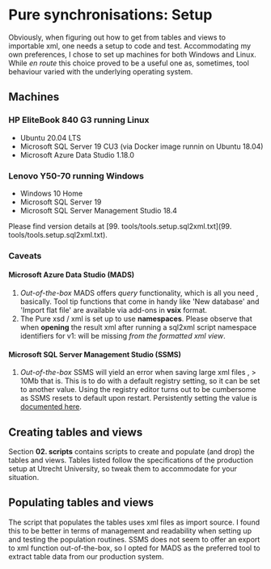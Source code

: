 # **Pure synchronisations: Setup**

Obviously, when figuring out how to get from tables and views to importable
 xml, one needs a setup to code and test. Accommodating my own preferences, I
  chose to set up machines for both Windows and Linux. While *en route* this
   choice proved to be a useful one as, sometimes, tool behaviour varied with
    the underlying operating system.

## Machines

### HP EliteBook 840 G3 running Linux

- Ubuntu 20.04 LTS
- Microsoft SQL Server 19 CU3 (via Docker image runnin on Ubuntu 18.04)
- Microsoft Azure Data Studio 1.18.0

### Lenovo Y50-70 running Windows

- Windows 10 Home
- Microsoft SQL Server 19
- Microsoft SQL Server Management Studio 18.4

Please find version details at [99. tools/tools.setup.sql2xml.txt](99. tools/tools.setup.sql2xml.txt).

### Caveats

#### Microsoft Azure Data Studio (MADS)

1. *Out-of-the-box* MADS offers *query* functionality, which is all you need
, basically. Tool tip functions that come in handy like 'New database' and
 'Import
 flat file' are available via add-ons in **vsix** format.
2. The Pure xsd / xml is set up to use **namespaces**. Please observe that
 when **opening** the result xml after running a sql2xml script namespace
  identifiers for v1: will be missing *from the formatted xml view*.

#### Microsoft SQL Server Management Studio (SSMS)

1. *Out-of-the-box* SSMS will yield an error when saving large xml files
, > 10Mb that is. This is to do with a default registry setting, so it can be
 set to another value. Using the registry editor turns out to be cumbersome
  as SSMS resets to default upon restart. Persistently setting the value is
   [documented here](https://developercommunity.visualstudio.com/content/problem/39940/the-registry-key-maxfilesizesupportedbylanguageser.html).

## Creating tables and views

Section **02. scripts** contains scripts to create and populate (and drop) the tables and
 views. Tables listed follow the specifications of the production setup at
  Utrecht University, so tweak them to accommodate for your situation.

## Populating tables and views

The script that populates the tables uses xml files as import source. I found this to be better in terms of management and readability when setting up and testing the population routines. SSMS does not seem to offer an export to xml function out-of-the-box, so I opted for MADS as the preferred tool to extract table data from our production system.
